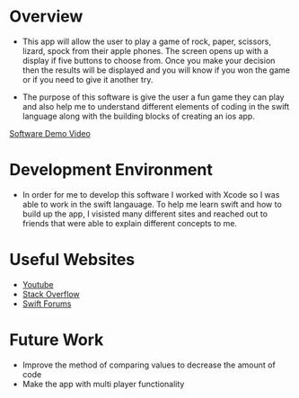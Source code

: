 # Overview

* This app will allow the user to play a game of rock, paper, scissors, lizard, spock from their apple phones.  The screen opens up with a display if five buttons to choose from.  Once you make your decision then the results will be displayed and you will know if you won the game or if you need to give it another try. 

* The purpose of this software is give the user a fun game they can play and also help me to understand different elements of coding in the swift language along with the building blocks of creating an ios app.

[Software Demo Video](https://youtu.be/ytkdEnXCwI0)

# Development Environment

* In order for me to develop this software I worked with Xcode so I was able to work in the swift langauage. To help me learn swift and how to build up the app, I visisted many different sites and reached out to friends that were able to explain different concepts to me.

# Useful Websites

* [Youtube](https://www.youtube.com/user/CodeWithChris)
* [Stack Overflow](https://stackoverflow.com)
* [Swift Forums](https://forums.swift.org)

# Future Work

* Improve the method of comparing values to decrease the amount of code
* Make the app with multi player functionality
